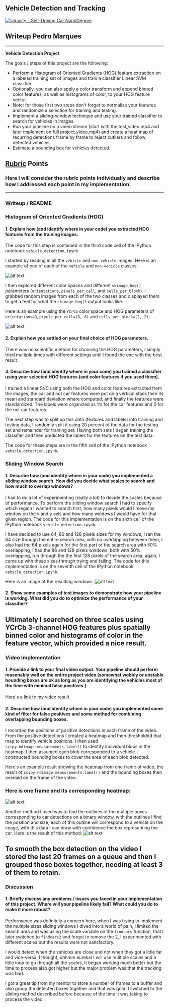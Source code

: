 ## Vehicle Detection and Tracking
[![Udacity - Self-Driving Car NanoDegree](https://s3.amazonaws.com/udacity-sdc/github/shield-carnd.svg)](http://www.udacity.com/drive)

## Writeup Pedro Marques
---

**Vehicle Detection Project**

The goals / steps of this project are the following:

* Perform a Histogram of Oriented Gradients (HOG) feature extraction on a labeled training set of images and train a classifier Linear SVM classifier
* Optionally, you can also apply a color transform and append binned color features, as well as histograms of color, to your HOG feature vector.
* Note: for those first two steps don't forget to normalize your features and randomize a selection for training and testing.
* Implement a sliding-window technique and use your trained classifier to search for vehicles in images.
* Run your pipeline on a video stream (start with the test_video.mp4 and later implement on full project_video.mp4) and create a heat map of recurring detections frame by frame to reject outliers and follow detected vehicles.
* Estimate a bounding box for vehicles detected.

[//]: # (Image References)
[image1]: ./examples/car_not_car.png
[image2]: ./examples/HOG_example.png
[image3]: ./examples/sliding_windows.png
[image4]: ./examples/sliding_window.jpg
[image5]: ./examples/heat5.png
[image6]: ./output_images/mask_result.png
[image7]: ./examples/output_bboxes.png
[video1]: ./project.mp4

## [Rubric](https://review.udacity.com/#!/rubrics/513/view) Points
### Here I will consider the rubric points individually and describe how I addressed each point in my implementation.  

---
### Writeup / README

### Histogram of Oriented Gradients (HOG)

#### 1. Explain how (and identify where in your code) you extracted HOG features from the training images.

The code for this step is contained in the third code cell of the IPython notebook `vehicle_detection.ipynb`

I started by reading in all the `vehicle` and `non-vehicle` images.  Here is an example of one of each of the `vehicle` and `non-vehicle` classes:

![alt text][image1]

I then explored different color spaces and different `skimage.hog()` parameters (`orientations`, `pixels_per_cell`, and `cells_per_block`).  I grabbed random images from each of the two classes and displayed them to get a feel for what the `skimage.hog()` output looks like.

Here is an example using the `YCrCb` color space and HOG parameters of `orientations=9`, `pixels_per_cell=(8, 8)` and `cells_per_block=(2, 2)`:


![alt text][image2]

#### 2. Explain how you settled on your final choice of HOG parameters.

There was no scientific method for choosing the HOG parameters, I simply tried multiple times with different settings until I found the one with the best result

#### 3. Describe how (and identify where in your code) you trained a classifier using your selected HOG features (and color features if you used them).

I trained a linear SVC using both the HOG and color features extracted  from the images, the car and not car features were put on a vertical stack then its mean and standard deviation where computed, and finally the features were standardized. The labels were organized as 1's for the car features and 0 for the not car features.

The next step was to split up this data (features and labels) into training and testing data, I randomly split it using 20 percent of the data for the testing set and remainder for training set. Having both sets I began training the classifier and then predicted the labels for the features on the test data.

The code for these steps are in the fifth cell of the IPython notebook `vehicle_detection.ipynb`.

### Sliding Window Search

#### 1. Describe how (and identify where in your code) you implemented a sliding window search.  How did you decide what scales to search and how much to overlap windows?

I had to do a lot of experimenting (really a lot) to decide the scales because of performance. To perform the sliding window search I had to specify which region I wanted to search first, how many pixels would I move my window on the x and y axis and how many windows I would have for that given region. The code for this implementation is on the sixth cell of the IPython notebook `vehicle_detection.ipynb`.

I have decided to use 64, 86 and 128 pixels sizes for my windows, I ran the 64 size through the entire search area, with no overlapping between them, I also had the 64 pixels again for the first part of the search area with 50% overlapping, I had the 86 and 128 pixels windows, both with 50% overlapping, run through the the first 128 pixels of the search area, again, I came up with these sizes through trying and failing. The code for this implementation is on the seventh cell of the IPython notebook `vehicle_detection.ipynb`.

Here is an image of the resulting windows:
![alt text][image3]

#### 2. Show some examples of test images to demonstrate how your pipeline is working.  What did you do to optimize the performance of your classifier?

Ultimately I searched on three scales using YCrCb 3-channel HOG features plus spatially binned color and histograms of color in the feature vector, which provided a nice result.
---

### Video Implementation

#### 1. Provide a link to your final video output.  Your pipeline should perform reasonably well on the entire project video (somewhat wobbly or unstable bounding boxes are ok as long as you are identifying the vehicles most of the time with minimal false positives.)
Here's a [link to my video result](./project.mp4)


#### 2. Describe how (and identify where in your code) you implemented some kind of filter for false positives and some method for combining overlapping bounding boxes.

I recorded the positions of positive detections in each frame of the video.  From the positive detections I created a heatmap and then thresholded that map to identify vehicle positions. I then used `scipy.ndimage.measurements.label()` to identify individual blobs in the heatmap. I then assumed each blob corresponded to a vehicle.  I constructed bounding boxes to cover the area of each blob detected.  

Here's an example result showing the heatmap from one frame of video, the result of `scipy.ndimage.measurements.label()` and the bounding boxes then overlaid on the frame of the video:

### Here is one frame and its corresponding heatmap:

![alt text][image5]

Another method I used was to find the outlines of the multiple boxes corresponding to car detections on a binary window, with the outlines I find the position and size, each of this outline will correspond to a vehicle on the image, with this data I can draw with confidence the box representing the car. Here is the result of this method:
![alt text][image6]

To smooth the box detection on the video I stored the last 20 frames on a queue and then I grouped those boxes together, needing at least 3 of them to retain.   
---

### Discussion

#### 1. Briefly discuss any problems / issues you faced in your implementation of this project.  Where will your pipeline likely fail?  What could you do to make it more robust?

Performance was definitely a concern here, when I was trying to implement the multiple sizes sliding windows I dived into a world of pain, I limited the search area and was using the scale variable on the `findcars` function, that I later switched to `findcars2` and forgot to remove the 2, I experimented with different scales but the results were not satisfactory.

I would detect when the vehicles are close and not when they got a little far and vice-versa, I thought, uhhmm eureka! I will use multiple scales and a little loop to go through all the scales, It began working much better but the time to process also got higher but the major problem was that the tracking was bad.

I got a great tip from my mentor to store a number of frames to a buffer and also group the detected boxes together and that was gold! I switched to the sliding method described before because of the time it was taking to process the video.
